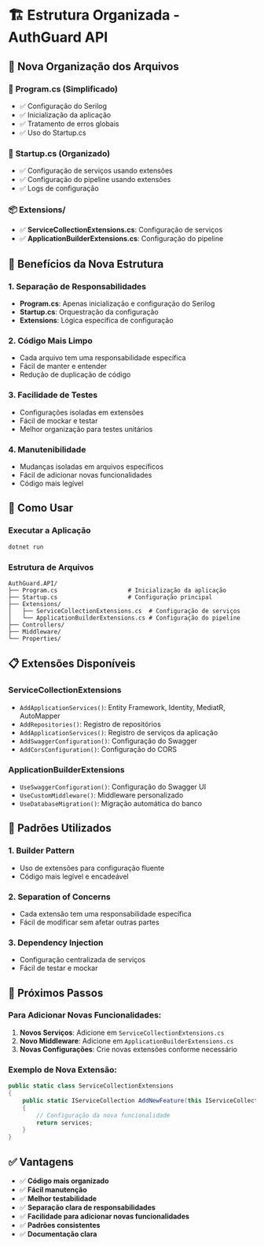 # 🏗️ Estrutura Organizada - AuthGuard API

## 📁 Nova Organização dos Arquivos

### 🔧 **Program.cs** (Simplificado)
- ✅ Configuração do Serilog
- ✅ Inicialização da aplicação
- ✅ Tratamento de erros globais
- ✅ Uso do Startup.cs

### 🚀 **Startup.cs** (Organizado)
- ✅ Configuração de serviços usando extensões
- ✅ Configuração do pipeline usando extensões
- ✅ Logs de configuração

### 📦 **Extensions/**
- ✅ **ServiceCollectionExtensions.cs**: Configuração de serviços
- ✅ **ApplicationBuilderExtensions.cs**: Configuração do pipeline

## 🎯 **Benefícios da Nova Estrutura**

### 1. **Separação de Responsabilidades**
- **Program.cs**: Apenas inicialização e configuração do Serilog
- **Startup.cs**: Orquestração da configuração
- **Extensions**: Lógica específica de configuração

### 2. **Código Mais Limpo**
- Cada arquivo tem uma responsabilidade específica
- Fácil de manter e entender
- Redução de duplicação de código

### 3. **Facilidade de Testes**
- Configurações isoladas em extensões
- Fácil de mockar e testar
- Melhor organização para testes unitários

### 4. **Manutenibilidade**
- Mudanças isoladas em arquivos específicos
- Fácil de adicionar novas funcionalidades
- Código mais legível

## 🔧 **Como Usar**

### Executar a Aplicação
```bash
dotnet run
```

### Estrutura de Arquivos
```
AuthGuard.API/
├── Program.cs                    # Inicialização da aplicação
├── Startup.cs                    # Configuração principal
├── Extensions/
│   ├── ServiceCollectionExtensions.cs  # Configuração de serviços
│   └── ApplicationBuilderExtensions.cs # Configuração do pipeline
├── Controllers/
├── Middleware/
└── Properties/
```

## 📋 **Extensões Disponíveis**

### ServiceCollectionExtensions
- `AddApplicationServices()`: Entity Framework, Identity, MediatR, AutoMapper
- `AddRepositories()`: Registro de repositórios
- `AddApplicationServices()`: Registro de serviços da aplicação
- `AddSwaggerConfiguration()`: Configuração do Swagger
- `AddCorsConfiguration()`: Configuração do CORS

### ApplicationBuilderExtensions
- `UseSwaggerConfiguration()`: Configuração do Swagger UI
- `UseCustomMiddleware()`: Middleware personalizado
- `UseDatabaseMigration()`: Migração automática do banco

## 🎨 **Padrões Utilizados**

### 1. **Builder Pattern**
- Uso de extensões para configuração fluente
- Código mais legível e encadeável

### 2. **Separation of Concerns**
- Cada extensão tem uma responsabilidade específica
- Fácil de modificar sem afetar outras partes

### 3. **Dependency Injection**
- Configuração centralizada de serviços
- Fácil de testar e mockar

## 🚀 **Próximos Passos**

### Para Adicionar Novas Funcionalidades:

1. **Novos Serviços**: Adicione em `ServiceCollectionExtensions.cs`
2. **Novo Middleware**: Adicione em `ApplicationBuilderExtensions.cs`
3. **Novas Configurações**: Crie novas extensões conforme necessário

### Exemplo de Nova Extensão:
```csharp
public static class ServiceCollectionExtensions
{
    public static IServiceCollection AddNewFeature(this IServiceCollection services)
    {
        // Configuração da nova funcionalidade
        return services;
    }
}
```

## ✅ **Vantagens**

- ✅ **Código mais organizado**
- ✅ **Fácil manutenção**
- ✅ **Melhor testabilidade**
- ✅ **Separação clara de responsabilidades**
- ✅ **Facilidade para adicionar novas funcionalidades**
- ✅ **Padrões consistentes**
- ✅ **Documentação clara** 